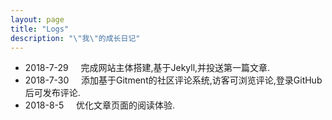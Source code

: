 ```yaml
---
layout: page
title: "Logs"
description: "\"我\"的成长日记" 
---
```


<ul class="listing fa-ul">
<li class="listing-item">
<i class="fa-li fa fa-circle"></i>
<time datetime="{{ post.date | date:"%Y-%m-%d" }}">2018-7-29</time>&nbsp;&nbsp;&nbsp;&nbsp;
完成网站主体搭建,基于Jekyll,并投送第一篇文章.
</li>
<li class="listing-item">
<i class="fa-li fa fa-circle"></i>
<time datetime="{{ post.date | date:"%Y-%m-%d" }}">2018-7-30</time>&nbsp;&nbsp;&nbsp;&nbsp;
添加基于Gitment的社区评论系统,访客可浏览评论,登录GitHub后可发布评论.
</li>
<li class="listing-item">
<i class="fa-li fa fa-circle"></i>
<time datetime="{{ post.date | date:"%Y-%m-%d" }}">2018-8-5</time>&nbsp;&nbsp;&nbsp;&nbsp;
优化文章页面的阅读体验.
</li>
</ul>





